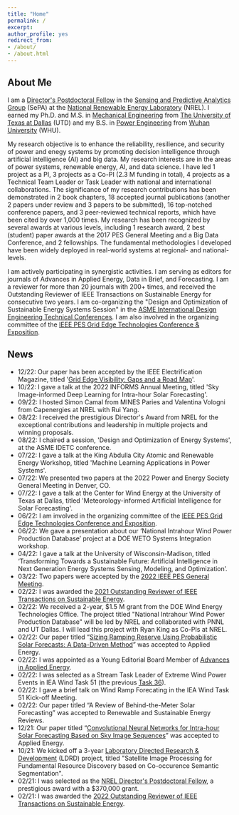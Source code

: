 ```yaml
---
title: "Home" 
permalink: /
excerpt: 
author_profile: yes
redirect_from:
- /about/
- /about.html
---
```

About Me
------
I am a [Director's Postdoctoral Fellow](https://www.nrel.gov/research/staff/cong-feng.html) in the [Sensing and Predictive Analytics Group](https://www.nrel.gov/grid/sensing-predictive-analytics.html) (SePA) at the [National Renewable Energy Laboratory](https://www.nrel.gov) (NREL). I earned my Ph.D. and M.S. in [Mechanical Engineering](https://me.utdallas.edu) from [The University of Texas at Dallas](https://www.utdallas.edu) (UTD) and my B.S. in [Power Engineering](https://en.whu.edu.cn/pmc/Departments___Groups/Department__of_Power_Engineering.htm) from [Wuhan University](https://en.whu.edu.cn) (WHU).

My research objective is to enhance the reliability, resilience, and security of power and enegy systems by promoting decision intelligence through artificial intelligence (AI) and big data. My research interests are in the areas of power systems, renewable energy, AI, and data science. I have led 1 project as a PI, 3 projects as a Co-PI (2.3 M funding in total), 4 projects as a Technical Team Leader or Task Leader with national and international collaborations. The significance of my research contributions has been demonstrated in 2 book chapters, 18 accepted journal publications (another 2 papers under review and 3 papers to be submitted), 16 top-notched conference papers, and 3 peer-reviewed technical reports, which have been cited by over 1,000 times. My research has been recognized by several awards at various levels, including 1 research award, 2 best (student) paper awards at the 2017 PES General Meeting and a Big Data Conference, and 2 fellowships. The fundamental methodologies I developed have been widely deployed in real-world systems at regional- and national-levels. 

I am actively participating in synergistic activities. I am serving as editors for journals of Advances in Applied Energy, Data in Brief, and Forecasting. I am a reviewer for more than 20 journals with 200+ times, and received the Outstanding Reviewer of IEEE Transactions on Sustainable Energy for consecutive two years. I am co-organizing the "Design and Optimization of Sustainable Energy Systems Session" in the [ASME International Design Engineering Technical Conferences](https://event.asme.org/IDETC-CIE/Program). I am also involved in the organizing committee of the [IEEE PES Grid Edge Technologies Conference & Exposition](https://pes-gridedge.org).

News
------
* 12/22: Our paper has been accepted by the IEEE Electrification Magazine, titled '[Grid Edge Visibility: Gaps and a Road Map](https://ieeexplore.ieee.org/abstract/document/9980395)'.
* 10/22: I gave a talk at the 2022 INFORMS Annual Meeting, titled 'Sky Image-informed Deep Learning for Intra-hour Solar Forecasting'.
* 09/22: I hosted Simon Camal from MINES Paries and Valentina Vologni from Capenergies at NREL with Rui Yang.
* 08/22: I received the prestigious Director's Award from NREL for the exceptional contributions and leadership in multiple projects and winning proposals.
* 08/22: I chaired a session, 'Design and Optimization of Energy Systems', at the ASME IDETC conference. 
* 07/22: I gave a talk at the King Abdulla City Atomic and Renewable Energy Workshop, titled 'Machine Learning Applications in Power Systems'. 
* 07/22: We presented two papers at the 2022 Power and Energy Society General Meeting in Denver, CO. 
* 07/22: I gave a talk at the Center for Wind Energy at the University of Texas at Dallas, titled 'Meteorology-informed Artificial Intelligence for Solar Forecasting'. 
* 06/22: I am involved in the organizing committee of the [IEEE PES Grid Edge Technologies Conference and Exposition](https://pes-gridedge.org). 
* 06/22: We gave a presentation about our ‘National Intrahour Wind Power Production Database’ project at a DOE WETO Systems Integration workshop. 
* 04/22: I gave a talk at the University of Wisconsin-Madison, titled ‘Transforming Towards a Sustainable Future: Artificial Intelligence in Next Generation Energy Systems Sensing, Modeling, and Optimization’.
* 03/22: Two papers were accepted by the [2022 IEEE PES General Meeting](https://pes-gm.org).
* 02/22: I was awarded the [2021 Outstanding Reviewer of IEEE Transactions on Sustainable Energy](https://www.ieee-pes.org/images/files/TSTE_Outstanding_Reviewers_with_Affiliations_ONLY.pdf). 
* 02/22: We received a 2-year, $1.5 M grant from the DOE Wind Energy Technologies Office. The project titled "National Intrahour Wind Power Production Database" will be led by NREL and collaborated with PNNL and UT Dallas. I will lead this project with Ryan King as Co-PIs at NREL.
* 02/22: Our paper titled “[Sizing Ramping Reserve Using Probabilistic Solar Forecasts: A Data-Driven Method](https://www.sciencedirect.com/science/article/abs/pii/S0306261922002574)” was accepted to Applied Energy.
* 02/22: I was appointed as a Young Editorial Board Member of [Advances in Applied Energy](https://www.sciencedirect.com/journal/Advances-in-Applied-Energy).
* 02/22: I was selected as a Stream Task Leader of Extreme Wind Power Events in IEA Wind Task 51 (the previous [Task 36](https://www.ieawindforecasting.dk)).
* 02/22: I gave a brief talk on Wind Ramp Forecating in the IEA Wind Task 51 Kick-off Meeting.
* 02/22: Our paper titled “A Review of Behind-the-Meter Solar Forecasting” was accepted to Renewable and Sustainable Energy Reviews.
* 12/21: Our paper titled “[Convolutional Neural Networks for Intra-hour Solar Forecasting Based on Sky Image Sequences](https://www.sciencedirect.com/science/article/pii/S0306261921016639)” was accepted to Applied Energy.
* 10/21: We kicked off a 3-year [Laboratory Directed Research & Development](https://www.energy.gov/cfo/listings/laboratory-directed-research-and-development-annual-reports) (LDRD) project, titled "Satellite Image Processing for Fundamental Resource Discovery based on Co-occurence Semantic Segmentation".
* 02/21: I was selected as the [NREL Director's Postdoctoral Fellow](https://www.nrel.gov/careers/directors-fellowship.html), a prestigious award with a $370,000 grant.
* 02/21: I was awarded the [2022 Outstanding Reviewer of IEEE Transactions on Sustainable Energy](https://www.ieee-pes.org/images/files/SE_Outstanding_reviewers_2020.pdf).

